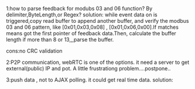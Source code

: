 1:how to parse feedback for modubs 03 and 06 function? By delimiter,ByteLength,or Regex?
solution: while event data on is triggered,copy read buffer to append another buffer,
  and verify the modbus 03 and 06 pattern, like [0x01,0x03,0x08] , [0x01,0x06,0x00].If   matches means got the first pointer of feedback data.Then, calculate the buffer length if more than 8 or 13,,,parse the buffer.

cons:no CRC validation 

2:P2P communication, webRTC is one of the options. it need a server to get external(public) IP and pot.
  A little frustrationg problem....postpone..

3:push data , not to AJAX polling. it could get real time data.
solution:

